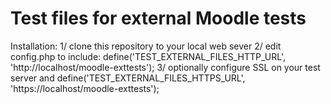 Test files for external Moodle tests
====================================

Installation:
1/ clone this repository to your local web sever
2/ edit config.php to include: define('TEST_EXTERNAL_FILES_HTTP_URL', 'http://localhost/moodle-exttests');
3/ optionally configure SSL on your test server and define('TEST_EXTERNAL_FILES_HTTPS_URL', 'https://localhost/moodle-exttests');
